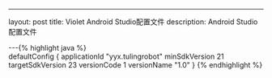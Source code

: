 ---
layout: post
title: Violet Android Studio配置文件
description: Android Studio配置文件

---{% highlight java %}  
defaultConfig {
        applicationId "yyx.tulingrobot"
        minSdkVersion 21
        targetSdkVersion 23
        versionCode 1
        versionName "1.0"
} 
{% endhighlight %}
<div class="highlight"><pre><code class="language-java" data-lang="java">
</code></pre></div>

